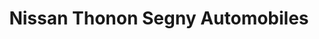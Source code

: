 ---
title: "Nissan Thonon Segny Automobiles"
url: /anthy-sur-leman/nissan-thonon-segny-automobiles/
shop: voiture
---